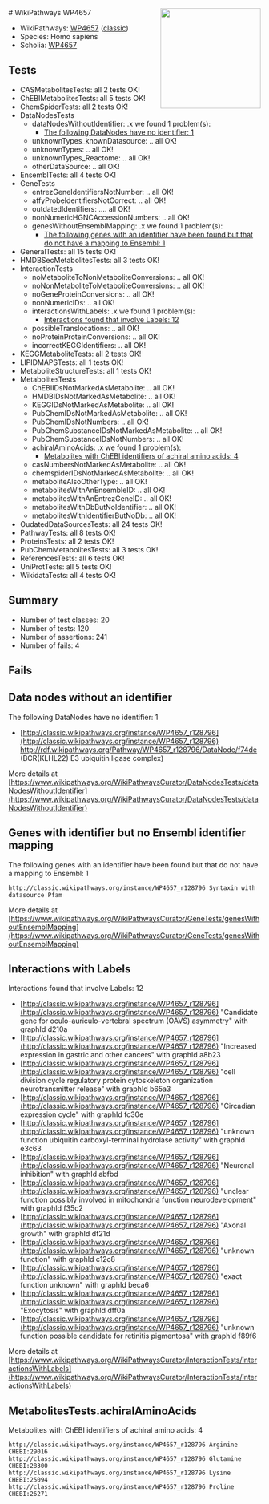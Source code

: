 <img style="float: right; width: 200px" src="https://upload.wikimedia.org/wikipedia/commons/thumb/8/83/Wplogo_with_text_500.png/640px-Wplogo_with_text_500.png" />
# WikiPathways WP4657

* WikiPathways: [WP4657](https://wikipathways.org/pathways/WP4657) ([classic](https://classic.wikipathways.org/instance/WP4657))
* Species: Homo sapiens
* Scholia: [WP4657](https://scholia.toolforge.org/wikipathways/WP4657)
## Tests
* CASMetabolitesTests: all 2 tests OK!
* ChEBIMetabolitesTests: all 5 tests OK!
* ChemSpiderTests: all 2 tests OK!
* DataNodesTests
    * dataNodesWithoutIdentifier: .x we found 1 problem(s):
        * [The following DataNodes have no identifier: 1](#d2d32fa0)
    * unknownTypes_knownDatasource: .. all OK!
    * unknownTypes: .. all OK!
    * unknownTypes_Reactome: .. all OK!
    * otherDataSource: .. all OK!
* EnsemblTests: all 4 tests OK!
* GeneTests
    * entrezGeneIdentifiersNotNumber: .. all OK!
    * affyProbeIdentifiersNotCorrect: .. all OK!
    * outdatedIdentifiers: .... all OK!
    * nonNumericHGNCAccessionNumbers: .. all OK!
    * genesWithoutEnsemblMapping: .x we found 1 problem(s):
        * [The following genes with an identifier have been found but that do not have a mapping to Ensembl: 1](#40286d83)
* GeneralTests: all 15 tests OK!
* HMDBSecMetabolitesTests: all 3 tests OK!
* InteractionTests
    * noMetaboliteToNonMetaboliteConversions: .. all OK!
    * noNonMetaboliteToMetaboliteConversions: .. all OK!
    * noGeneProteinConversions: .. all OK!
    * nonNumericIDs: .. all OK!
    * interactionsWithLabels: .x we found 1 problem(s):
        * [Interactions found that involve Labels: 12](#fe97a8ba)
    * possibleTranslocations: .. all OK!
    * noProteinProteinConversions: .. all OK!
    * incorrectKEGGIdentifiers: .. all OK!
* KEGGMetaboliteTests: all 2 tests OK!
* LIPIDMAPSTests: all 1 tests OK!
* MetaboliteStructureTests: all 1 tests OK!
* MetabolitesTests
    * ChEBIIDsNotMarkedAsMetabolite: .. all OK!
    * HMDBIDsNotMarkedAsMetabolite: .. all OK!
    * KEGGIDsNotMarkedAsMetabolite: .. all OK!
    * PubChemIDsNotMarkedAsMetabolite: .. all OK!
    * PubChemIDsNotNumbers: .. all OK!
    * PubChemSubstanceIDsNotMarkedAsMetabolite: .. all OK!
    * PubChemSubstanceIDsNotNumbers: .. all OK!
    * achiralAminoAcids: .x we found 1 problem(s):
        * [Metabolites with ChEBI identifiers of achiral amino acids: 4](#9c176091)
    * casNumbersNotMarkedAsMetabolite: .. all OK!
    * chemspiderIDsNotMarkedAsMetabolite: .. all OK!
    * metaboliteAlsoOtherType: .. all OK!
    * metabolitesWithAnEnsembleID: .. all OK!
    * metabolitesWithAnEntrezGeneID: .. all OK!
    * metabolitesWithDbButNoIdentifier: .. all OK!
    * metabolitesWithIdentifierButNoDb: .. all OK!
* OudatedDataSourcesTests: all 24 tests OK!
* PathwayTests: all 8 tests OK!
* ProteinsTests: all 2 tests OK!
* PubChemMetabolitesTests: all 3 tests OK!
* ReferencesTests: all 6 tests OK!
* UniProtTests: all 5 tests OK!
* WikidataTests: all 4 tests OK!


## Summary

* Number of test classes: 20
* Number of tests: 120
* Number of assertions: 241
* Number of fails: 4

## Fails

<a name="d2d32fa0" />

## Data nodes without an identifier

The following DataNodes have no identifier: 1

* [http://classic.wikipathways.org/instance/WP4657_r128796](http://classic.wikipathways.org/instance/WP4657_r128796) http://rdf.wikipathways.org/Pathway/WP4657_r128796/DataNode/f74de (BCR(KLHL22) E3 
ubiquitin ligase complex)


More details at [https://www.wikipathways.org/WikiPathwaysCurator/DataNodesTests/dataNodesWithoutIdentifier](https://www.wikipathways.org/WikiPathwaysCurator/DataNodesTests/dataNodesWithoutIdentifier)

<a name="40286d83" />

## Genes with identifier but no Ensembl identifier mapping

The following genes with an identifier have been found but that do not have a mapping to Ensembl: 1
```
http://classic.wikipathways.org/instance/WP4657_r128796 Syntaxin with datasource Pfam
```

More details at [https://www.wikipathways.org/WikiPathwaysCurator/GeneTests/genesWithoutEnsemblMapping](https://www.wikipathways.org/WikiPathwaysCurator/GeneTests/genesWithoutEnsemblMapping)

<a name="fe97a8ba" />

## Interactions with Labels

Interactions found that involve Labels: 12

* [http://classic.wikipathways.org/instance/WP4657_r128796](http://classic.wikipathways.org/instance/WP4657_r128796) "Candidate gene for
oculo-auriculo-vertebral 
spectrum (OAVS) asymmetry" with graphId d210a
* [http://classic.wikipathways.org/instance/WP4657_r128796](http://classic.wikipathways.org/instance/WP4657_r128796) "Increased expression
in gastric and other
cancers" with graphId a8b23
* [http://classic.wikipathways.org/instance/WP4657_r128796](http://classic.wikipathways.org/instance/WP4657_r128796) "cell division cycle regulatory protein
cytoskeleton organization
neurotransmitter release" with graphId b65a3
* [http://classic.wikipathways.org/instance/WP4657_r128796](http://classic.wikipathways.org/instance/WP4657_r128796) "Circadian 
expression
cycle" with graphId fc30e
* [http://classic.wikipathways.org/instance/WP4657_r128796](http://classic.wikipathways.org/instance/WP4657_r128796) "unknown function
ubiquitin carboxyl-terminal 
hydrolase activity" with graphId e3c63
* [http://classic.wikipathways.org/instance/WP4657_r128796](http://classic.wikipathways.org/instance/WP4657_r128796) "Neuronal inhibition" with graphId abfbd
* [http://classic.wikipathways.org/instance/WP4657_r128796](http://classic.wikipathways.org/instance/WP4657_r128796) "unclear function
possibly involved in 
mitochondria function
neurodevelopment" with graphId f35c2
* [http://classic.wikipathways.org/instance/WP4657_r128796](http://classic.wikipathways.org/instance/WP4657_r128796) "Axonal growth" with graphId df21d
* [http://classic.wikipathways.org/instance/WP4657_r128796](http://classic.wikipathways.org/instance/WP4657_r128796) "unknown
function" with graphId c12c8
* [http://classic.wikipathways.org/instance/WP4657_r128796](http://classic.wikipathways.org/instance/WP4657_r128796) "exact function 
unknown" with graphId beca6
* [http://classic.wikipathways.org/instance/WP4657_r128796](http://classic.wikipathways.org/instance/WP4657_r128796) "Exocytosis" with graphId dff0a
* [http://classic.wikipathways.org/instance/WP4657_r128796](http://classic.wikipathways.org/instance/WP4657_r128796) "unknown function
possible candidate for
retinitis pigmentosa" with graphId f89f6


More details at [https://www.wikipathways.org/WikiPathwaysCurator/InteractionTests/interactionsWithLabels](https://www.wikipathways.org/WikiPathwaysCurator/InteractionTests/interactionsWithLabels)

<a name="9c176091" />

## MetabolitesTests.achiralAminoAcids

Metabolites with ChEBI identifiers of achiral amino acids: 4
```
http://classic.wikipathways.org/instance/WP4657_r128796 Arginine CHEBI:29016
http://classic.wikipathways.org/instance/WP4657_r128796 Glutamine CHEBI:28300
http://classic.wikipathways.org/instance/WP4657_r128796 Lysine CHEBI:25094
http://classic.wikipathways.org/instance/WP4657_r128796 Proline CHEBI:26271
```

